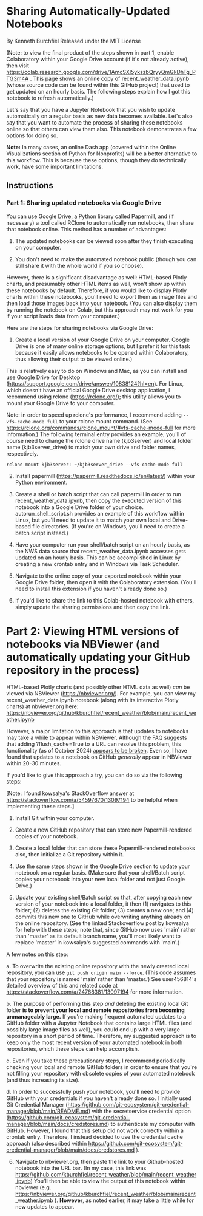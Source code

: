 # Sharing Automatically-Updated Notebooks

By Kenneth Burchfiel
Released under the MIT License

(Note: to view the final product of the steps shown in part 1, enable Colaboratory within your Google Drive account (if it's not already active), then visit https://colab.research.google.com/drive/1AmcSXI5ykszbQryyQmGkDhTg_PTG3m4A . This page shows an online copy of recent_weather_data.ipynb (whose source code can be found within this GitHub project) that used to get updated on an hourly basis. The following steps explain how I got this notebook to refresh automatically.)

Let's say that you have a Jupyter Notebook that you wish to update automatically on a regular basis as new data becomes available. Let's also say that you want to automate the process of sharing these notebooks online so that others can view them also. This notebook demonstrates a few options for doing so.

**Note:** In many cases, an online Dash app (covered within the Online Visualizations section of Python for Nonprofits) will be a better alternative to this workflow. This is because these options, though they do technically work, have some important limitations.


## Instructions

### Part 1: Sharing updated notebooks via Google Drive

You can use Google Drive, a Python library called Papermill, and (if necessary) a tool called RClone to automatically run notebooks, then share that notebook online. This method has a number of advantages:

1. The updated notebooks can be viewed soon after they finish executing on your computer.

2. You don't need to make the automated notebook public (though you can still share it with the whole world if you so choose).

However, there is a significant disadvantage as well: HTML-based Plotly charts, and presumably other HTML items as well, won't show up within these notebooks by default. Therefore, if you would like to display Plotly charts within these notebooks, you'll need to export them as image files and then load those images back into your notebook. (You can also display them by running the notebook on Colab, but this approach may not work for you if your script loads data from your computer.)

Here are the steps for sharing notebooks via Google Drive:

1. Create a local version of your Google Drive on your computer. Google Drive is one of many online storage options, but I prefer it for this task because it easily allows notebooks to be opened within Colaboratory, thus allowing their output to be viewed online.)

This is relatively easy to do on Windows and Mac, as you can install and use Google Drive for Desktop (https://support.google.com/drive/answer/10838124?hl=en). For Linux, which doesn't have an official Google Drive desktop application, I recommend using rclone (https://rclone.org/); this utility allows you to mount your Google Drive to your computer.

Note: in order to speed up rclone's performance, I recommend adding `--vfs-cache-mode full` to your rclone mount command. (See https://rclone.org/commands/rclone_mount/#vfs-cache-mode-full for more information.) The following terminal entry provides an example; you'll of course need to change the rclone drive name (kjb3server) and local folder name (kjb3server_drive) to match your own drive and folder names, respectively.

`rclone mount kjb3server: ~/kjb3server_drive --vfs-cache-mode full`

2. Install papermill (https://papermill.readthedocs.io/en/latest/) within your Python environment.

3. Create a shell or batch script that can call papermill in order to run recent_weather_data.ipynb, then copy the executed version of this notebook into a Google Drive folder of your choice. autorun_shell_script.sh provides an example of this workflow within Linux, but you'll need to update it to match your own local and Drive-based file directories. (If you're on Windows, you'll need to create a batch script instead.)

4. Have your computer run your shell/batch script on an hourly basis, as the NWS data source that recent_weather_data.ipynb accesses gets updated on an hourly basis. This can be accomplished in Linux by creating a new crontab entry and in Windows via Task Scheduler.

5. Navigate to the online copy of your exported notebook within your Google Drive folder, then open it with the Colaboratory extension. (You'll need to install this extension if you haven't already done so.)

6. If you'd like to share the link to this Colab-hosted notebook with others, simply update the sharing permissions and then copy the link.

# Part 2: Viewing HTML versions of notebooks via NBViewer (and automatically updating your GitHub repository in the process)

HTML-based Plotly charts (and possibly other HTML data as well) *can* be viewed via NBViewer (https://nbviewer.org/). For example, you can view my recent_weather_data.ipynb notebook (along with its interactive Plotly charts) at nbviewer.org here: https://nbviewer.org/github/kburchfiel/recent_weather/blob/main/recent_weather.ipynb

However, a major limitation to this approach is that updates to notebooks may take a while to appear within NBViewer. Although the FAQ suggests that adding ?flush_cache=True to a URL can resolve this problem, this functionality (as of October 2024) [appears to be broken](https://github.com/jupyter/nbviewer/issues/914). Even so, I have found that updates to a notebook on GitHub *generally* appear in NBViewer within 20-30 minutes.

If you'd like to give this approach a try, you can do so via the following steps:

[Note: I found kowsalya's StackOverflow answer at https://stackoverflow.com/a/54597670/13097194 to be helpful when implementing these steps.]


1. Install Git within your computer.

2. Create a new GitHub repository that can store new Papermill-rendered copies of your notebook.

3. Create a local folder that can store these Papermill-rendered notebooks also, then initialize a Git repository within it.

4. Use the same steps shown in the Google Drive section to update your notebook on a regular basis. (Make sure that your shell/Batch script copies your notebook into your new local folder and not just Google Drive.)

5. Update your existing shell/Batch script so that, after copying each new version of your notebook into a local folder, it then (1) navigates to this folder; (2) deletes the existing Git folder; (3) creates a new one; and (4) commits this new one to GitHub while overwriting anything already on the online repository. (See the linked Stackoverflow post by kowsalya for help with these steps; note that, since GitHub now uses 'main' rather than 'master' as its default branch name, you'll most likely want to replace 'master' in kowsalya's suggested commands with 'main'.)

A few notes on this step:

a. To overwrite the existing online repository with the newly created local repository, you can use `git push origin main --force`. (This code assumes that your repository is named 'main' rather than 'master.') See user456814's detailed overview of this and related code at https://stackoverflow.com/a/24768381/13097194 for more information.

b. The purpose of performing this step *and* deleting the existing local Git folder **is to prevent your local and remote repositories from becoming unmanageably large.** If you're making frequent automated updates to a GitHub folder with a Jupyter Notebook that contains large HTML files (and possibly large image files as well), you could end up with a very large repository in a short period of time. Therefore, my suggested approach is to keep only the most recent version of your automated notebook in both repositories, which these steps can help accomplish.

c. Even if you take these precautionary steps, I recommend periodically checking your local and remote GitHub folders in order to ensure that you're not filling your repository with obsolete copies of your automated notebook (and thus increasing its size).

d. In order to successfully push your notebook, you'll need to provide GitHub with your credentials if you haven't already done so. I initially used Git Credential Manager (https://github.com/git-ecosystem/git-credential-manager/blob/main/README.md) with the secretservice credential option (https://github.com/git-ecosystem/git-credential-manager/blob/main/docs/credstores.md) to authenticate my computer with GitHub. However, I found that this setup did not work correctly within a crontab entry. Therefore, I instead decided to use the credential cache approach (also described within https://github.com/git-ecosystem/git-credential-manager/blob/main/docs/credstores.md ).

6. Navigate to nbviewer.org, then paste the link to your Github-hosted notebook into the URL bar. (In my case, this link was https://github.com/kburchfiel/recent_weather/blob/main/recent_weather.ipynb) You'll then be able to view the output of this notebook within nbviewer (e.g. https://nbviewer.org/github/kburchfiel/recent_weather/blob/main/recent_weather.ipynb ). **However**, as noted earlier, it may take a little while for new updates to appear.

